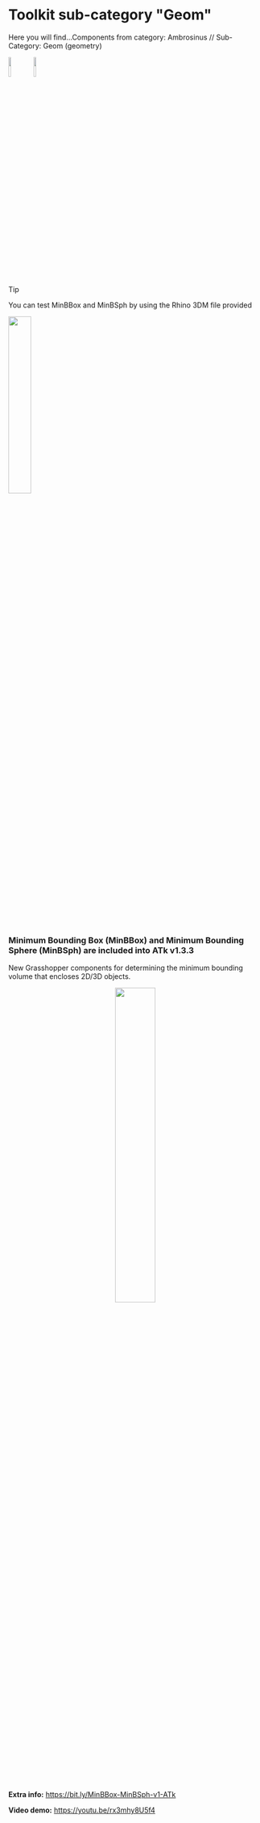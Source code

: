 # Toolkit sub-category "Geom"
  Here you will find...Components from category: Ambrosinus // Sub-Category: Geom (geometry)
<br>

<img src="https://ambrosinus.altervista.org/blog/wp-content/uploads/2025/06/3DM_icon-LA.png" width="10%" height="10%"><img src="https://ambrosinus.altervista.org/blog/wp-content/uploads/2022/11/GH_icon-LA.png" width="10%" height="10%">

<br>
<br>

> [!TIP]  
> You can test MinBBox and MinBSph by using the Rhino 3DM file provided
> 
> <img src="https://ambrosinus.altervista.org/blog/wp-content/uploads/2025/05/MinBBox_MinBSph_02.jpg" width="30%" height="30%">

<br>
<br>

### Minimum Bounding Box (MinBBox) and Minimum Bounding Sphere (MinBSph) are included into ATk v1.3.3
New Grasshopper components for determining the minimum bounding volume that encloses 2D/3D objects.
<br>

<div align="center">
<img src="https://ambrosinus.altervista.org/blog/wp-content/uploads/2025/05/MinBBox_MinBSph_components_1.png" width="40%" height="40%">
</div>

<br>

**Extra info:** https://bit.ly/MinBBox-MinBSph-v1-ATk

**Video demo:** https://youtu.be/rx3mhy8U5f4

<br>
<br>

